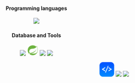 <h4 align="center">Programming languages</h4>

<p align="center">
  <img src="https://cdn.jsdelivr.net/gh/devicons/devicon/icons/java/java-original-wordmark.svg" width="85px">
</p>

<h4 align="center">Database and Tools</h4>

<p align="center">
  <img src="https://cdn.icon-icons.com/icons2/1381/PNG/512/mysqlworkbench_93532.png" width="30px">
  <img src="https://raw.githubusercontent.com/github/explore/80688e429a7d4ef2fca1e82350fe8e3517d3494d/topics/spring-boot/spring-boot.png" width="30px">
  <img src="https://cdn.jsdelivr.net/gh/devicons/devicon/icons/html5/html5-original.svg" width="30px">
  <img src="https://cdn.jsdelivr.net/gh/devicons/devicon/icons/css3/css3-original.svg" width="30px">
</p>

<p align="end">
  <a href="https://julianoacs.github.io/Portfolio/">
    <img src="https://github.com/julianoacs/julianoacs/blob/main/logojavasemfundo.png" width="40px" target=”_blank”></a>
  <a href="mailto:julianoacsilva@hotmail.com">
    <img src="https://upload.wikimedia.org/wikipedia/commons/thumb/4/4e/Mail_%28iOS%29.svg/1200px-Mail_%28iOS%29.svg.png" width="40px"></a>
  <a href="https://www.linkedin.com/in/julianoacs/">
    <img src="https://cdn-icons-png.flaticon.com/128/2504/2504923.png" width="40px" target=”_blank”></a>  
</p>
